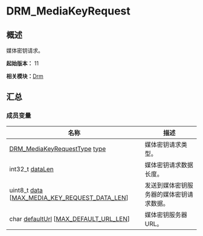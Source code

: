 # DRM_MediaKeyRequest


## 概述

媒体密钥请求。

**起始版本：** 11

**相关模块：**[Drm](_drm.md)


## 汇总


### 成员变量

| 名称 | 描述 | 
| -------- | -------- |
| [DRM_MediaKeyRequestType](_drm.md#drm_mediakeyrequesttype) [type](_drm.md#type-22) | 媒体密钥请求类型。 | 
| int32_t [dataLen](_drm.md#datalen-12) | 媒体密钥请求数据长度。 | 
| uint8_t [data](_drm.md#data-12) [[MAX_MEDIA_KEY_REQUEST_DATA_LEN](_drm.md#max_media_key_request_data_len)] | 发送到媒体密钥服务器的媒体密钥请求数据。 | 
| char [defaultUrl](_drm.md#defaulturl) [[MAX_DEFAULT_URL_LEN](_drm.md#max_default_url_len)] | 媒体密钥服务器URL。 | 
